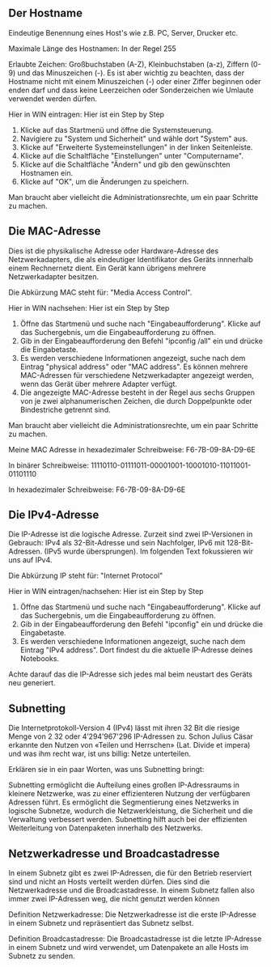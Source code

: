 ## Der Hostname 

Eindeutige Benennung eines Host's wie z.B. PC, Server, Drucker etc.

Maximale Länge des Hostnamen: In der Regel 255

Erlaubte Zeichen: Großbuchstaben (A-Z), Kleinbuchstaben (a-z), Ziffern (0-9) und das Minuszeichen (-). Es ist aber wichtig zu beachten, dass der Hostname nicht mit einem Minuszeichen (-) oder einer Ziffer beginnen oder enden darf und dass keine Leerzeichen oder Sonderzeichen wie Umlaute verwendet werden dürfen.

Hier in WIN eintragen: Hier ist ein Step by Step 

1. Klicke auf das Startmenü und öffne die Systemsteuerung.
2. Navigiere zu "System und Sicherheit" und wähle dort "System" aus.
3. Klicke auf "Erweiterte Systemeinstellungen" in der linken Seitenleiste.
4. Klicke auf die Schaltfläche "Einstellungen" unter "Computername".
5. Klicke auf die Schaltfläche "Ändern" und gib den gewünschten Hostnamen ein.
6. Klicke auf "OK", um die Änderungen zu speichern.

Man braucht aber vielleicht die Administrationsrechte, um ein paar Schritte zu machen.

##  Die MAC-Adresse

Dies ist die physikalische Adresse oder Hardware-Adresse des Netzwerkadapters, die als
eindeutiger Identifikator des Geräts innnerhalb einem Rechnernetz dient. Ein Gerät kann
übrigens mehrere Netzwerkadapter besitzen.

Die Abkürzung MAC steht für:  "Media Access Control".

Hier in WIN nachsehen: Hier ist ein Step by Step

1. Öffne das Startmenü und suche nach "Eingabeaufforderung". Klicke auf das Suchergebnis, um die Eingabeaufforderung zu öffnen.
2. Gib in der Eingabeaufforderung den Befehl "ipconfig /all" ein und drücke die Eingabetaste.
3. Es werden verschiedene Informationen angezeigt, suche nach dem Eintrag "physical address" oder "MAC address". Es können mehrere MAC-Adressen für verschiedene Netzwerkadapter angezeigt werden, wenn das Gerät über mehrere Adapter verfügt.
4. Die angezeigte MAC-Adresse besteht in der Regel aus sechs Gruppen von je zwei alphanumerischen Zeichen, die durch Doppelpunkte oder Bindestriche getrennt sind.

Man braucht aber vielleicht die Administrationsrechte, um ein paar Schritte zu machen.

Meine MAC Adresse in hexadezimaler Schreibweise: F6-7B-09-8A-D9-6E

In binärer Schreibweise: 11110110-01111011-00001001-10001010-11011001-01101110

In hexadezimaler Schreibweise: F6-7B-09-8A-D9-6E

## Die IPv4-Adresse

Die IP-Adresse ist die logische Adresse. Zurzeit sind zwei IP-Versionen in Gebrauch: IPv4
als 32-Bit-Adresse und sein Nachfolger, IPv6 mit 128-Bit-Adressen. (IPv5 wurde
übersprungen). Im folgenden Text fokussieren wir uns auf IPv4.

Die Abkürzung IP steht für:  "Internet Protocol"

Hier in WIN eintragen/nachsehen: Hier ist ein Step by Step

1. Öffne das Startmenü und suche nach "Eingabeaufforderung". Klicke auf das Suchergebnis, um die Eingabeaufforderung zu öffnen.
2. Gib in der Eingabeaufforderung den Befehl "ipconfig" ein und drücke die Eingabetaste.
3. Es werden verschiedene Informationen angezeigt, suche nach dem Eintrag "IPv4 address". Dort findest du die aktuelle IP-Adresse deines Notebooks.

Achte darauf das die IP-Adresse sich jedes mal beim neustart des Geräts neu generiert.

## Subnetting

Die Internetprotokoll-Version 4 (IPv4) lässt mit ihren 32 Bit die riesige Menge von 2
32 oder
4’294’967'296 IP-Adressen zu. Schon Julius Cäsar erkannte den Nutzen von «Teilen und
Herrschen» (Lat. Divide et impera) und was ihm recht war, ist uns billig: Netze unterteilen.

Erklären sie in ein paar Worten, was uns Subnetting bringt:

Subnetting ermöglicht die Aufteilung eines großen IP-Adressraums in kleinere Netzwerke, was zu einer effizienteren Nutzung der verfügbaren Adressen führt. Es ermöglicht die Segmentierung eines Netzwerks in logische Subnetze, wodurch die Netzwerkleistung, die Sicherheit und die Verwaltung verbessert werden. Subnetting hilft auch bei der effizienten Weiterleitung von Datenpaketen innerhalb des Netzwerks.

## Netzwerkadresse und Broadcastadresse

In einem Subnetz gibt es zwei IP-Adressen, die für den Betrieb reserviert sind und nicht an Hosts verteilt werden dürfen. Dies sind die Netzwerkadresse und die Broadcastadresse.
In einem Subnetz fallen also immer zwei IP-Adressen weg, die nicht genutzt werden können

Definition Netzwerkadresse: Die Netzwerkadresse ist die erste IP-Adresse in einem Subnetz und repräsentiert das Subnetz selbst.

Definition Broadcastadresse: Die Broadcastadresse ist die letzte IP-Adresse in einem Subnetz und wird verwendet, um Datenpakete an alle Hosts im Subnetz zu senden.
